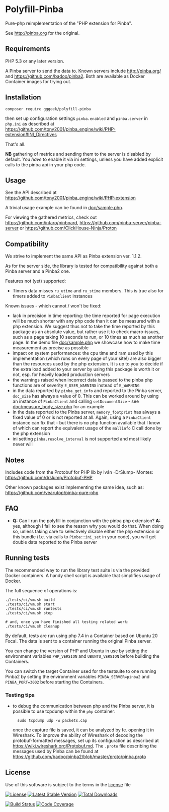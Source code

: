 Polyfill-Pinba
==============

Pure-php reimplementation of the "PHP extension for Pinba".

See http://pinba.org for the original.

## Requirements

PHP 5.3 or any later version.

A Pinba server to send the data to. Known servers include http://pinba.org/ and https://github.com/badoo/pinba2. Both
are available as Docker Container images for trying out.

## Installation

    composer require gggeek/polyfill-pinba

then set up configuration settings `pinba.enabled` and `pinba.server` in `php.ini` as described at
https://github.com/tony2001/pinba_engine/wiki/PHP-extension#INI_Directives

That's all.

**NB** gathering of metrics and sending them to the server is disabled by default. You _have_ to enable it via ini settings,
unless you have added explicit calls to the pinba api in your php code.

## Usage

See the API described at https://github.com/tony2001/pinba_engine/wiki/PHP-extension

A trivial usage example can be found in [doc/sample.php](doc/sample.php).

For viewing the gathered metrics, check out https://github.com/intaro/pinboard, https://github.com/pinba-server/pinba-server
or https://github.com/ClickHouse-Ninja/Proton

## Compatibility

We strive to implement the same API as Pinba extension ver. 1.1.2.

As for the server side, the library is tested for compatibility against both a Pinba server and a Pinba2 one.

Features not (yet) supported:
- Timers data misses `ru_utime` and `ru_stime` members. This is true also for timers added to `PinbaClient` instances

Known issues - which cannot / won't be fixed:
- lack in precision in time reporting: the time reported for page execution will be much shorter with any php code than
  it can be measured with a php extension. We suggest thus not to take the time reported by this package as an absolute
  value, but rather use it to check macro-issues, such as a page taking 10 seconds to run, or 10 times as much as another
  page. In the demo file [doc/sample.php](doc/sample.php) we showcase how to make time measurement as precise as possible
- impact on system performances: the cpu time and ram used by this implementation (which runs on every page of your site!)
  are also bigger than the resources used by the php extension. It is up to you to decide if the extra load added to
  your server by using this package is worth it or not, esp. for heavily loaded production servers
- the warnings raised when incorrect data is passed to the pinba php functions are of severity `E_USER_WARNING` instead of
  `E_WARNING`
- in the data reported by `pinba_get_info` and reported to the Pinba server, `doc_size` has always a value of 0. This
  can be worked around by using an instance of `PinbaClient` and calling `setDocumentSize` - see
  [doc/measure_body_size.php](doc/measure_body_size.php) for an example
- in the data reported to the Pinba server, `memory_footprint` has always a fixed value of 0 or is not reported at all.
  Again, using a `PinbaClient` instance can fix that - but there is no php function available that I know of which can
  report the equivalent usage of the `mallinfo` C call done by the php extension
- ini setting `pinba.resolve_interval` is not supported and most likely never will

## Notes

Includes code from the Protobuf for PHP lib by Iván -DrSlump- Montes: https://github.com/drslump/Protobuf-PHP

Other known packages exist implementing the same idea, such as: https://github.com/vearutop/pinba-pure-php

## FAQ

- **Q:** Can I run the polyfill in conjunction with the pinba php extension? **A:** yes, although I fail to see the
  reason why you would do that. When doing so, unless taking care to selectively disable either the php extension
  or this bundle (f.e. via calls to `Pinba::ini_set` in your code), you will get double data reported to the Pinba server

## Running tests

The recommended way to run the library test suite is via the provided Docker containers.
A handy shell script is available that simplifies usage of Docker.

The full sequence of operations is:

    ./tests/ci/vm.sh build
    ./tests/ci/vm.sh start
    ./tests/ci/vm.sh runtests
    ./tests/ci/vm.sh stop

    # and, once you have finished all testing related work:
    ./tests/ci/vm.sh cleanup

By default, tests are run using php 7.4 in a Container based on Ubuntu 20 Focal. The data is sent to a container running
the original Pinba server.

You can change the version of PHP and Ubuntu in use by setting the environment variables `PHP_VERSION` and `UBUNTU_VERSION`
before building the Containers.

You can switch the target Container used for the testsuite to one running Pinba2 by setting the environment variables
`PINBA_SERVER=pinba2` and `PINBA_PORT=3002` before starting the Containers.

### Testing tips

* to debug the communication between php and the Pinba server, it is possible to use tcpdump within the `php` container:

        sudo tcpdump udp -w packets.cap

  once the capture file is saved, it can be analyzed by fe. opening it in Wireshark. To improve the ability of
  Wireshark of decoding the protobuf-formatted messages, set up its configuration as described at https://wiki.wireshark.org/Protobuf.md.
  The `.proto` file describing the messages used by Pinba can be found at https://github.com/badoo/pinba2/blob/master/proto/pinba.proto

## License

Use of this software is subject to the terms in the [license](LICENSE) file

[![License](https://poser.pugx.org/gggeek/polyfill-pinba/license)](https://packagist.org/packages/gggeek/polyfill-pinba)
[![Latest Stable Version](https://poser.pugx.org/gggeek/polyfill-pinba/v/stable)](https://packagist.org/packages/gggeek/polyfill-pinba)
[![Total Downloads](https://poser.pugx.org/gggeek/polyfill-pinba/downloads)](https://packagist.org/packages/gggeek/polyfill-pinba)

[![Build Status](https://github.com/gggeek/pinba_php/actions/workflows/ci.yml/badge.svg)](https://github.com/gggeek/pinba_php/actions/workflows/ci.yml)
[![Code Coverage](https://codecov.io/gh/gggeek/pinba_php/branch/master/graph/badge.svg)](https://app.codecov.io/gh/gggeek/pinba_php)
